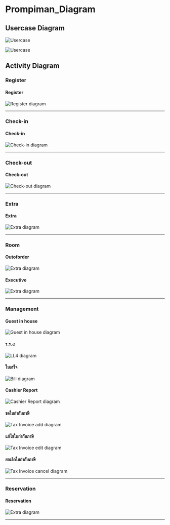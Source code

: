# Prompiman_Diagram

## Usercase Diagram

![Usercase](out/activity-diagram/room/use/use.png)

![Usercase](out/activity-diagram/room/xxx/xxx.png)
## Activity Diagram

### Register

#### Register
![Register diagram](out/activity-diagram/Register/Register/Register.png)

---
### Check-in

#### Check-in 
![Check-in diagram](out/activity-diagram/Check-in/Check-in/Check-in.png)

<!-- #### Bill 
![Bill diagram](out/activity-diagram/Check-in/Bill/Bill.png)

#### Return_Room 
![Return_Room diagram](out/activity-diagram/Check-in/Return_Room/Return_Room.png) -->
---

### Check-out

#### Check-out 
![Check-out diagram](out/activity-diagram/Check-out/checkout/checkout.png)

---

### Extra

#### Extra 
![Extra diagram](out/activity-diagram/Extra/Extra/Extra.png)

---

### Room

#### Outoforder 
![Extra diagram](out/activity-diagram/room/outofder/outofder.png)

#### Executive 
![Extra diagram](out/activity-diagram/room/executive/executive.png)

---

### Management

#### Guest in house 
![Guest in house diagram](out/activity-diagram/Management/Guest_in_House/Guest_in_House.png)

#### ร.ร.๔ 
![LL4 diagram](out/activity-diagram/Management/LL4/ร.ร.๔.png)

#### ใบเสร็จ 
![Bill diagram](out/activity-diagram/Management/Bill/ใบเสร็จ.png)

#### Cashier Report 
![Cashier Report diagram](out/activity-diagram/Management/Cashier_report/Cashier_report.png)

#### ขอใบกำกับภาษี
![Tax Invoice add diagram](out/activity-diagram/Management/TaxInvoice_add/ขอใบกำกับภาษี.png) 

#### แก้ไขใบกำกับภาษี
![Tax Invoice edit diagram](out/activity-diagram/Management/TaxInvoice_edit/แก้ไขใบกำกับภาษี.png) 

#### ยกเลิกใบกำกับภาษี
![Tax Invoice cancel diagram](out/activity-diagram/Management/TaxInvoice_cancel/ยกเลิกใบกำกับภาษี.png)

---
### Reservation

#### Reservation 
![Extra diagram](out/activity-diagram/reservation/reservation/reservation.png)

---